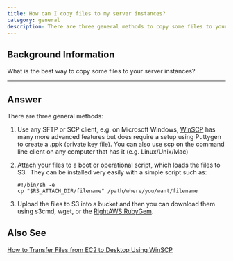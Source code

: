 ```yaml
---
title: How can I copy files to my server instances?
category: general
description: There are three general methods to copy some files to your RightScale server instances.
---
```


## Background Information

What is the best way to copy some files to your server instances?

* * *

## Answer

There are three general methods:

1. Use any SFTP or SCP client, e.g. on Microsoft Windows, [WinSCP](http://winscp.net/) has many more advanced features but does require a setup using Puttygen to create a .ppk (private key file). You can also use scp on the command line client on any computer that has it (e.g. Linux/Unix/Mac)
2. Attach your files to a boot or operational script, which loads the files to S3.&nbsp; They can be installed very easily with a simple script such as:

    ~~~
    #!/bin/sh -e
    cp "$RS_ATTACH_DIR/filename" /path/where/you/want/filename
    ~~~

3. Upload the files to S3 into a bucket and then you can download them using s3cmd, wget, or the [RightAWS RubyGem](http://rubygems.org/gems/right_aws).

## Also See

[How to Transfer Files from EC2 to Desktop Using WinSCP](http://support.rightscale.com/06-FAQs/How_to_Transfer_Files_from_EC2_to_Desktop_Using_WinSCP)
